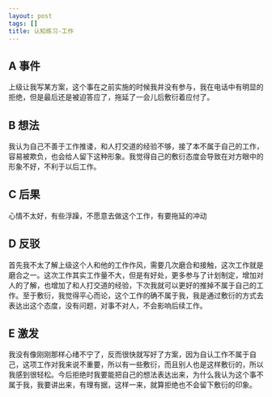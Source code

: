 ```yaml
---
layout: post
tags: []
title: 认知练习-工作
---
```


## A 事件

上级让我写某方案，这个事在之前实施的时候我并没有参与，我在电话中有明显的拒绝，但是最后还是被迫答应了，拖延了一会儿后敷衍着应付了。

## B 想法

我认为自己不善于工作推诿，和人打交道的经验不够，接了本不属于自己的工作，容易被欺负，也会给人留下这种形象。我觉得自己的敷衍态度会导致在对方眼中的形象不好，不利于以后工作。

## C 后果

心情不太好，有些浮躁，不愿意去做这个工作，有要拖延的冲动

## D 反驳

首先我不太了解上级这个人和他的工作作风，需要几次磨合和接触，这次工作就是磨合之一。这次工作其实工作量不大，但是有好处，更多参与了计划制定，增加对人的了解，也增加了和人打交道的经验，下次我就可以更好的推掉不属于自己的工作。至于敷衍，我觉得平心而论，这个工作的确不属于我，我是通过敷衍的方式去表达出这个态度，没有问题，对事不对人，不会影响后续工作。

## E 激发

我没有像刚刚那样心绪不宁了，反而很快就写好了方案，因为自认工作不属于自己，这项工作对我来说不重要，所以有一些敷衍，而且别人也是这样敷衍的，所以我感到很轻松。今后拒绝时我要能把自己的想法表达出来，为什么我认为这个事不属于我，我要讲出来，有理有据，这样一来，就算拒绝也不会留下敷衍的印象。

